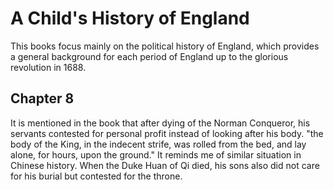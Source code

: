 # A Child's History of England
This books focus mainly on the political history of England,
which provides a general background for each period of England up to
the glorious revolution in 1688.

## Chapter 8
It is mentioned in the book that after dying of the Norman Conqueror, his
servants contested for personal profit instead of looking after his body.
"the body of the King, in the indecent strife, was rolled from the bed, and lay alone, for hours, upon the ground." It reminds me of similar situation in Chinese history. When the Duke Huan of Qi died,
his sons also did not care for his burial but contested for the throne.